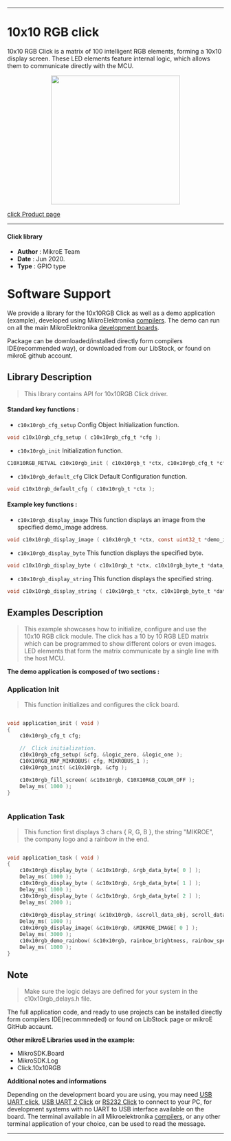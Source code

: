 
---
# 10x10 RGB click

10x10 RGB Click is a matrix of 100 intelligent RGB elements, forming a 10x10 display screen. These LED elements feature internal logic, which allows them to communicate directly with the MCU.

<p align="center">
  <img src="https://download.mikroe.com/images/click_for_ide/10x10rgb_click.png" height=300px>
</p>

[click Product page](https://www.mikroe.com/10x10-rgb-click)

---


#### Click library 

- **Author**        : MikroE Team
- **Date**          : Jun 2020.
- **Type**          : GPIO type

# Software Support

We provide a library for the 10x10RGB Click 
as well as a demo application (example), developed using MikroElektronika 
[compilers](https://shop.mikroe.com/compilers). 
The demo can run on all the main MikroElektronika [development boards](https://shop.mikroe.com/development-boards).

Package can be downloaded/installed directly form compilers IDE(recommended way), or downloaded from our LibStock, or found on mikroE github account. 

## Library Description

> This library contains API for 10x10RGB Click driver.

#### Standard key functions :

- `c10x10rgb_cfg_setup` Config Object Initialization function.
```c
void c10x10rgb_cfg_setup ( c10x10rgb_cfg_t *cfg ); 
```

- `c10x10rgb_init` Initialization function.
```c
C10X10RGB_RETVAL c10x10rgb_init ( c10x10rgb_t *ctx, c10x10rgb_cfg_t *cfg );
```

- `c10x10rgb_default_cfg` Click Default Configuration function.
```c
void c10x10rgb_default_cfg ( c10x10rgb_t *ctx );
```


#### Example key functions :

- `c10x10rgb_display_image` This function displays an image from the specified demo_image address.
```c
void c10x10rgb_display_image ( c10x10rgb_t *ctx, const uint32_t *demo_image );
```
 
- `c10x10rgb_display_byte` This function displays the specified byte.
```c
void c10x10rgb_display_byte ( c10x10rgb_t *ctx, c10x10rgb_byte_t *data_obj );
```

- `c10x10rgb_display_string` This function displays the specified string.
```c
void c10x10rgb_display_string ( c10x10rgb_t *ctx, c10x10rgb_byte_t *data_obj, uint8_t len, uint16_t speed_ms );
```

## Examples Description

> This example showcases how to initialize, configure and use the 10x10 RGB click module. The
click has a 10 by 10 RGB LED matrix which can be programmed to show different colors or even
images. LED elements that form the matrix communicate by a single line with the host MCU. 

**The demo application is composed of two sections :**

### Application Init 

> This function initializes and configures the click board.

```c

void application_init ( void )
{
    c10x10rgb_cfg_t cfg;

    //  Click initialization.
    c10x10rgb_cfg_setup( &cfg, &logic_zero, &logic_one );
    C10X10RGB_MAP_MIKROBUS( cfg, MIKROBUS_1 );
    c10x10rgb_init( &c10x10rgb, &cfg );

    c10x10rgb_fill_screen( &c10x10rgb, C10X10RGB_COLOR_OFF );
    Delay_ms( 1000 );
}
  
```

### Application Task

> This function first displays 3 chars { R, G, B }, the string "MIKROE", the company logo and a rainbow in the end. 

```c

void application_task ( void )
{
    c10x10rgb_display_byte ( &c10x10rgb, &rgb_data_byte[ 0 ] );
    Delay_ms( 1000 );
    c10x10rgb_display_byte ( &c10x10rgb, &rgb_data_byte[ 1 ] );
    Delay_ms( 1000 );
    c10x10rgb_display_byte ( &c10x10rgb, &rgb_data_byte[ 2 ] );
    Delay_ms( 2000 );
    
    c10x10rgb_display_string( &c10x10rgb, &scroll_data_obj, scroll_data_len, scroll_speed_ms );
    Delay_ms( 1000 );
    c10x10rgb_display_image( &c10x10rgb, &MIKROE_IMAGE[ 0 ] );
    Delay_ms( 3000 );
    c10x10rgb_demo_rainbow( &c10x10rgb, rainbow_brightness, rainbow_speed_ms );
    Delay_ms( 1000 );
} 

``` 

## Note

> Make sure the logic delays are defined for your system in the c10x10rgb_delays.h file.

The full application code, and ready to use projects can be  installed directly form compilers IDE(recommneded) or found on LibStock page or mikroE GitHub accaunt.

**Other mikroE Libraries used in the example:** 

- MikroSDK.Board
- MikroSDK.Log
- Click.10x10RGB

**Additional notes and informations**

Depending on the development board you are using, you may need 
[USB UART click](https://shop.mikroe.com/usb-uart-click), 
[USB UART 2 Click](https://shop.mikroe.com/usb-uart-2-click) or 
[RS232 Click](https://shop.mikroe.com/rs232-click) to connect to your PC, for 
development systems with no UART to USB interface available on the board. The 
terminal available in all Mikroelektronika 
[compilers](https://shop.mikroe.com/compilers), or any other terminal application 
of your choice, can be used to read the message.



---
